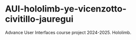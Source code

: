 # AUI-hololimb-ye-vicenzotto-civitillo-jauregui
Advance User Interfaces course project 2024-2025. Hololimb.
